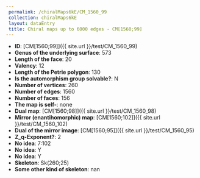 ```yaml
--- 
 permalink: /chiralMaps6kE/CM_1560_99 
 collection: chiralMaps6kE
 layout: dataEntry
 title: Chiral maps up to 6000 edges - CM[1560;99]
---
```


- **ID**: [CM[1560;99]]({{ site.url }}/test/CM_1560_99)
- **Genus of the underlying surface**: 573
- **Length of the face**: 20
- **Valency**: 12
- **Length of the Petrie polygon**: 130
- **Is the automorphism group solvable?**: N
- **Number of vertices**: 260
- **Number of edges**: 1560
- **Number of faces**: 156
- **The map is self-**: none
- **Dual map**: [CM[1560;98]]({{ site.url }}/test/CM_1560_98)
- **Mirror (enantihomorphic) map**: [CM[1560;102]]({{ site.url }}/test/CM_1560_102)
- **Dual of the mirror image**: [CM[1560;95]]({{ site.url }}/test/CM_1560_95)
- **Z_q-Exponent?**: 2
- **No idea**:  7:102
- **No idea**: Y
- **No idea**: Y
- **Skeleton**: Sk(260;25)
- **Some other kind of skeleton**: nan
